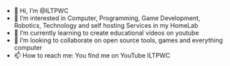 - 👋 Hi, I’m @ILTPWC
- 👀 I’m interested in Computer, Programming, Game Development, Robotics, Technology and self hosting Services in my HomeLab
- 🌱 I’m currently learning to create educational videos on youtube
- 💞️ I’m looking to collaborate on open source tools, games and everything computer
- 📫 How to reach me: You find me on YouTube ILTPWC

<!---
ILTPWC/ILTPWC is a ✨ special ✨ repository because its `README.md` (this file) appears on your GitHub profile.
You can click the Preview link to take a look at your changes.
--->
